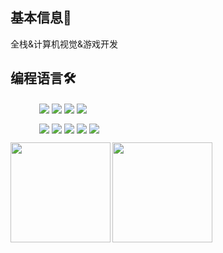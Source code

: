 ## 基本信息👤    
全栈&计算机视觉&游戏开发

<!-- ## 我的项目📚
- [iSchool: 一个基于Vue3、SC、SCA2023、ElasticSearch、RabbitMQ、XXL-JOB、Python爬虫的综合性教务公告检索平台](https://github.com/AZCodingAccount/iSchool)
- [iGomokuGame: 一个基于Vue3、SpringBoot3、WebSocket、DataView的在线五子棋游戏](https://github.com/AZCodingAccount/iGomokuGame)
- [iTime: 一个基于electron、vue3、Arco Design、Pinia的桌面端效率软件](https://github.com/AZCodingAccount/iTime)
- [github-readme-stats-plus: 一个基于React、Ant Design pro、zustand的可视化Github状态卡片生成器](https://github.com/AZCodingAccount/github-readme-stats-plus)

 -->

## 编程语言🛠️
<p align="left"> 
      &emsp;&emsp;&emsp;
      <!-- 前端 -->
      <a href="" target="_blank"><img  align=center src="https://img.shields.io/badge/code-vue-%231677ff?style=flat"/></a>
      <a href="" target="_blank"><img  align=center src="https://img.shields.io/badge/code-html+css-%231677ff?style=flat"/></a>
      <a href="" target="_blank"><img  align=center src="https://img.shields.io/badge/code-JavaScript-%231677ff?style=flat"/></a>
      <a href="" target="_blank"><img  align=center src="https://img.shields.io/badge/code-TypeScript-%231677ff?style=flat"/></a>
      <!-- 后端和数据库 -->
</p>

<p align="left"> 
      &emsp;&emsp;&emsp;
      <a href="" target="_blank"><img  align=center src="https://img.shields.io/badge/code-java-%231677ff?style=flat"/></a>
      <a href="" target="_blank"><img  align=center src="https://img.shields.io/badge/code-kotlin-%231677ff?style=flat"/></a>
      <a href="" target="_blank"><img  align=center src="https://img.shields.io/badge/code-c/cpp-%231677ff?style=flat"/></a>
      <a href="" target="_blank"><img  align=center src="https://img.shields.io/badge/code-Python-%231677ff?style=flat"/></a>
      <a href="" target="_blank"><img  align=center src="https://img.shields.io/badge/code-Golang-%231677ff?style=flat"/></a>
</p>
<!--
<p align="center">[![AlbertZhang's WakaTime stats](https://github-readme-stats.vercel.app/api/wakatime?username=AlbertZhang)](https://github.com/anuraghazra/github-readme-stats)</p>
-->
<img height="160px" align="left" src="https://github-readme-stats.vercel.app/api?username=Torosamy&locale=cn&line_height=21&show_icons=true&theme=&rank_icon=default&include_all_commits=true&custom_title=我的统计数据"/>
<img height="160px" align="left" src="https://github-readme-stats.vercel.app/api/top-langs/?username=Torosamy&include_all_commits=true&locale=cn&line_height=33&theme=&langs_count=6&layout=compact&custom_title=我的常用语言"/>
